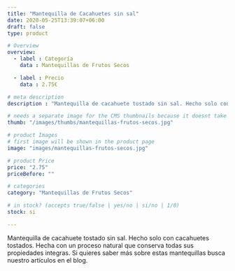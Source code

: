 ```yaml
---
title: "Mantequilla de Cacahuetes sin sal"
date: 2020-05-25T13:39:07+06:00
draft: false
type: product

# Overview
overview:
  - label : Categoría
    data : Mantequillas de Frutos Secos

  - label : Precio
    data : 2.75€

# meta description
description : "Mantequilla de cacahuete tostado sin sal. Hecho solo con cacahuetes tostados. Hecha con un proceso natural que conserva todas sus propiedades integras."

# needs a separate image for the CMS thumbnails because it doesnt take arrays (slideshow images)
thumb: "/images/thumbs/mantequillas-frutos-secos.jpg"

# product Images
# first image will be shown in the product page
image: "images/mantequillas-frutos-secos.jpg"

# product Price
price: "2.75"
priceBefore: ""

# categories
category: "Mantequillas de Frutos Secos"

# in stock? (accepts true/false | yes/no | si/no | 1/0)
stock: si

---
```

Mantequilla de cacahuete tostado sin sal. Hecho solo con cacahuetes tostados. Hecha con un proceso natural que conserva todas sus propiedades integras. Si quieres saber más sobre estas mantequillas busca nuestro artículos en el blog.
